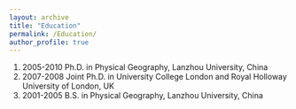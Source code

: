 ```yaml
---
layout: archive
title: "Education"
permalink: /Education/
author_profile: true
---
```


1. 2005-2010 Ph.D. in Physical Geography, Lanzhou University, China
2. 2007-2008 Joint Ph.D. in University College London and Royal Holloway
   University of London, UK
3. 2001-2005 B.S. in Physical Geography, Lanzhou University, China


